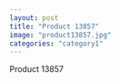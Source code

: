```yaml
---
layout: post
title: "Product 13857"
image: "product13857.jpg"
categories: "category1"
---
```

Product 13857
